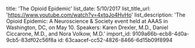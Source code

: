 title: 'The Opioid Epidemic'
list_date: 5/10/2017
list_title_url: 'https://www.youtube.com/watch?v=4xtqJo4HvHo'
list_description: 'The Opioid Epidemic: A Neuroscience & Society event held at AAAS in Washington, DC, on May 10. Speakers: Karen Drexler, M.D., Daniel Ciccarone, M.D., and Nora Volkow, M.D.'
import_id: 9109a66b-ecb8-4d0a-9cb5-83df02c56f8a
id: 63caacef-cc52-4826-8466-6d15b09f8994
